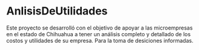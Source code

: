 # AnlisisDeUtilidades
Este proyecto se desarrolló con el objetivo de apoyar a las microempresas en el estado de Chihuahua a tener un análisis completo y detallado de los costos y utilidades de su empresa. Para la toma de desiciones informadas.
